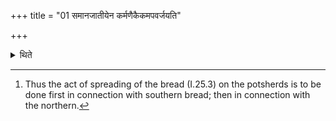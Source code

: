+++
title = "01 समानजातीयेन कर्मणैकैकमपवर्जयति"

+++

<details><summary>थिते</summary>

1. By means of a rite of the same type (the Adhvaryu) completes (the similar rites) one by one.[^1]  

[^1]: Thus the act of spreading of the bread (I.25.3) on the potsherds is to be done first in connection with southern bread; then in connection with the northern.
</details>

